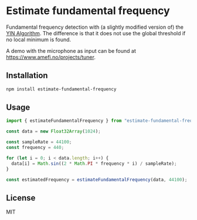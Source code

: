 # Estimate fundamental frequency

Fundamental frequency detection with (a slightly modified version of) the [YIN Algorithm](http://audition.ens.fr/adc/pdf/2002_JASA_YIN.pdf).
The difference is that it does not use the global threshold if no local minimum is found.

A demo with the microphone as input can be found at https://www.amefi.no/projects/tuner.

## Installation

```bash
npm install estimate-fundamental-frequency
```

## Usage

```typescript
import { estimateFundamentalFrequency } from "estimate-fundamental-frequency";

const data = new Float32Array(1024);

const sampleRate = 44100;
const frequency = 440;

for (let i = 0; i < data.length; i++) {
  data[i] = Math.sin((2 * Math.PI * frequency * i) / sampleRate);
}

const estimatedFrequency = estimateFundamentalFrequency(data, 44100);
```

## License

MIT
